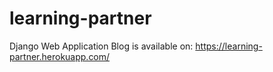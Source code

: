 # learning-partner
Django Web Application
Blog is available on:
https://learning-partner.herokuapp.com/
